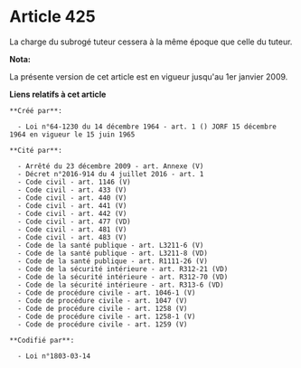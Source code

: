 # Article 425

La charge du subrogé tuteur cessera à la même époque que celle du tuteur.

**Nota:**

La présente version de cet article est en vigueur jusqu'au 1er janvier 2009.

**Liens relatifs à cet article**

	**Créé par**:

	  - Loi n°64-1230 du 14 décembre 1964 - art. 1 () JORF 15 décembre 1964 en vigueur le 15 juin 1965

	**Cité par**:

	  - Arrêté du 23 décembre 2009 - art. Annexe (V)
	  - Décret n°2016-914 du 4 juillet 2016 - art. 1
	  - Code civil - art. 1146 (V)
	  - Code civil - art. 433 (V)
	  - Code civil - art. 440 (V)
	  - Code civil - art. 441 (V)
	  - Code civil - art. 442 (V)
	  - Code civil - art. 477 (VD)
	  - Code civil - art. 481 (V)
	  - Code civil - art. 483 (V)
	  - Code de la santé publique - art. L3211-6 (V)
	  - Code de la santé publique - art. L3211-8 (VD)
	  - Code de la santé publique - art. R1111-26 (V)
	  - Code de la sécurité intérieure - art. R312-21 (VD)
	  - Code de la sécurité intérieure - art. R312-70 (VD)
	  - Code de la sécurité intérieure - art. R313-6 (VD)
	  - Code de procédure civile - art. 1046-1 (V)
	  - Code de procédure civile - art. 1047 (V)
	  - Code de procédure civile - art. 1258 (V)
	  - Code de procédure civile - art. 1258-1 (V)
	  - Code de procédure civile - art. 1259 (V)

	**Codifié par**:

	  - Loi n°1803-03-14
